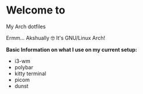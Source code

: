 # Welcome to
My Arch dotfiles

Ermm... Akshually 🤓 It's GNU/Linux Arch!

<b>Basic Information on what I use on my current setup:</b>
<ul>
  <li>i3-wm</li>
  <li>polybar</li>
  <li>kitty terminal</li>
  <li>picom</li>
  <li>dunst</li>
</ul>
